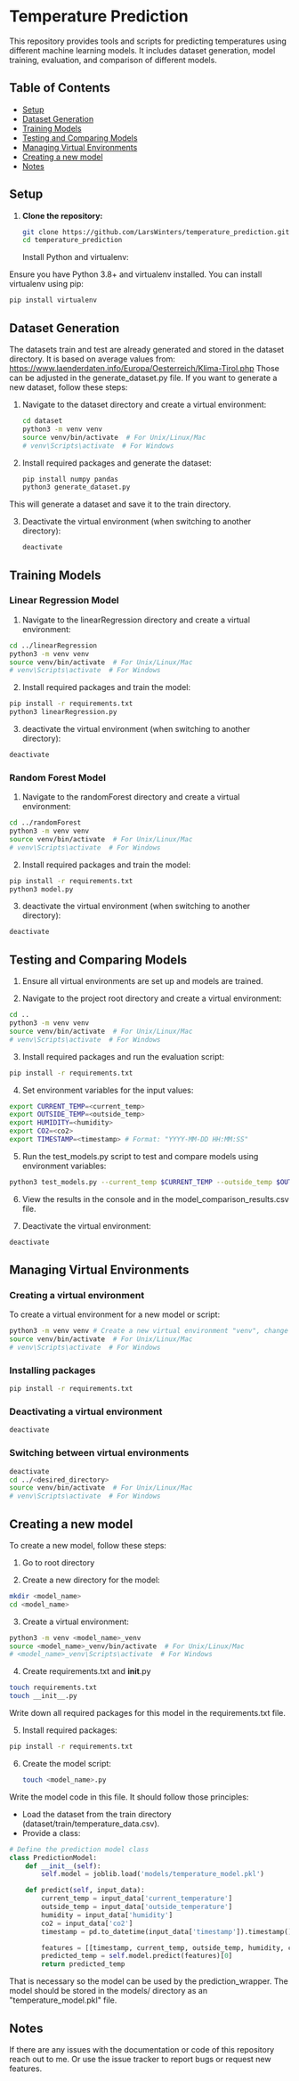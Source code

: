 # Temperature Prediction

This repository provides tools and scripts for predicting temperatures using different machine learning models. It includes dataset generation, model training, evaluation, and comparison of different models.

## Table of Contents

- [Setup](#setup)
- [Dataset Generation](#dataset-generation)
- [Training Models](#training-models)
- [Testing and Comparing Models](#testing-and-comparing-models)
- [Managing Virtual Environments](#managing-virtual-environments)
- [Creating a new model](#creating-a-new-model)
- [Notes](#notes)

## Setup

1. **Clone the repository:**

   ```bash
   git clone https://github.com/LarsWinters/temperature_prediction.git
   cd temperature_prediction
    ```
   Install Python and virtualenv:

Ensure you have Python 3.8+ and virtualenv installed. You can install virtualenv using pip:

```bash
pip install virtualenv
```

## Dataset Generation

The datasets train and test are already generated and stored in the dataset directory. 
It is based on average values from: https://www.laenderdaten.info/Europa/Oesterreich/Klima-Tirol.php
Those can be adjusted in the generate_dataset.py file.
If you want to generate a new dataset, follow these steps:

1. Navigate to the dataset directory and create a virtual environment:

    ```bash
    cd dataset
    python3 -m venv venv
    source venv/bin/activate  # For Unix/Linux/Mac
    # venv\Scripts\activate  # For Windows
    ```

2. Install required packages and generate the dataset:

    ```bash
    pip install numpy pandas
    python3 generate_dataset.py
    ```

This will generate a dataset and save it to the train directory.

3. Deactivate the virtual environment (when switching to another directory):

    ```bash
    deactivate
    ```

## Training Models

### Linear Regression Model

1. Navigate to the linearRegression directory and create a virtual environment:

```bash
cd ../linearRegression
python3 -m venv venv
source venv/bin/activate  # For Unix/Linux/Mac
# venv\Scripts\activate  # For Windows
```

2. Install required packages and train the model:

```bash
pip install -r requirements.txt
python3 linearRegression.py
```

3. deactivate the virtual environment (when switching to another directory):

```bash
deactivate
```

### Random Forest Model

1. Navigate to the randomForest directory and create a virtual environment:

```bash
cd ../randomForest
python3 -m venv venv
source venv/bin/activate  # For Unix/Linux/Mac
# venv\Scripts\activate  # For Windows
```

2. Install required packages and train the model:

```bash
pip install -r requirements.txt
python3 model.py
```

3. deactivate the virtual environment (when switching to another directory):

```bash
deactivate
```

## Testing and Comparing Models

1. Ensure all virtual environments are set up and models are trained.

2. Navigate to the project root directory and create a virtual environment:

```bash
cd ..
python3 -m venv venv
source venv/bin/activate  # For Unix/Linux/Mac
# venv\Scripts\activate  # For Windows
```

3. Install required packages and run the evaluation script:

```bash
pip install -r requirements.txt
```

4. Set environment variables for the input values:

```bash
export CURRENT_TEMP=<current_temp>
export OUTSIDE_TEMP=<outside_temp>
export HUMIDITY=<humidity>
export CO2=<co2>
export TIMESTAMP=<timestamp> # Format: "YYYY-MM-DD HH:MM:SS"
```

5. Run the test_models.py script to test and compare models using environment variables:

```bash
python3 test_models.py --current_temp $CURRENT_TEMP --outside_temp $OUTSIDE_TEMP --humidity $HUMIDITY --co2 $CO2 --timestamp $TIMESTAMP --model_paths "linearRegression/" "randomForest/"
```

6. View the results in the console and in the model_comparison_results.csv file.

7. Deactivate the virtual environment:

```bash
deactivate
```

## Managing Virtual Environments

### Creating a virtual environment

To create a virtual environment for a new model or script:

```bash
python3 -m venv venv # Create a new virtual environment "venv", change second for name of venv
source venv/bin/activate  # For Unix/Linux/Mac
# venv\Scripts\activate  # For Windows
```

### Installing packages

```bash
pip install -r requirements.txt
```

### Deactivating a virtual environment

```bash
deactivate
```

### Switching between virtual environments

```bash
deactivate
cd ../<desired_directory>
source venv/bin/activate  # For Unix/Linux/Mac
# venv\Scripts\activate  # For Windows
```

## Creating a new model

To create a new model, follow these steps:

1. Go to root directory

2. Create a new directory for the model:

```bash
mkdir <model_name>
cd <model_name>
```

3. Create a virtual environment:

```bash
python3 -m venv <model_name>_venv
source <model_name>_venv/bin/activate  # For Unix/Linux/Mac
# <model_name>_venv\Scripts\activate  # For Windows
```

4. Create requirements.txt and __init__.py

```bash
touch requirements.txt
touch __init__.py
```

Write down all required packages for this model in the requirements.txt file.

5. Install required packages:

```bash
pip install -r requirements.txt
```

6. Create the model script:

    ```bash
    touch <model_name>.py
    ```
   
Write the model code in this file. It should follow those principles:

- Load the dataset from the train directory (dataset/train/temperature_data.csv).
- Provide a class:

```python
# Define the prediction model class
class PredictionModel:
    def __init__(self):
        self.model = joblib.load('models/temperature_model.pkl')

    def predict(self, input_data):
        current_temp = input_data['current_temperature']
        outside_temp = input_data['outside_temperature']
        humidity = input_data['humidity']
        co2 = input_data['co2']
        timestamp = pd.to_datetime(input_data['timestamp']).timestamp()

        features = [[timestamp, current_temp, outside_temp, humidity, co2]]
        predicted_temp = self.model.predict(features)[0]
        return predicted_temp
```
That is necessary so the model can be used by the prediction_wrapper. The model should be stored 
in the models/ directory as an "temperature_model.pkl" file.

## Notes

If there are any issues with the documentation or code of this repository reach out to me. Or use 
the issue tracker to report bugs or request new features.
